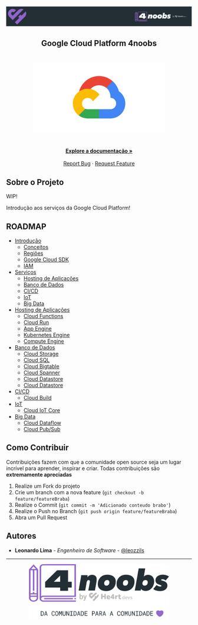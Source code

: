 <!-- Logo 4noobs -->

<p align="center">
  <a href="https://github.com/he4rt/4noobs" target="_blank">
    <img src=".github/header_4noobs.svg">
  </a>
</p>

<!-- Title -->

<p align="center">
  <h2 align="center">Google Cloud Platform 4noobs</h2>

  <h1 align="center"><img src=".github/gcp.png" alt="Imagem da linguagem" width="360"></h1>
  
  <p align="center">
    <br />
    <a href="#ROADMAP"><strong>Explore a documentação »</strong></a>
    <br />
    <br />
    <a href="link-para-abrir-issue">Report Bug</a>
    ·
    <a href="link-para-abrir-issue">Request Feature</a>
  </p>
</p>

 <!-- ABOUT THE PROJECT -->

## Sobre o Projeto

WIP!

Introdução aos serviços da Google Cloud Platform!

<!-- ROADMAP OF PROJECT -->

## ROADMAP

- [Introdução](1-Introducao/1.1-Introducao.md)
  - [Conceitos](1-Introducao/1.2-Conceitos.md)
  - [Regiões](link-sub-conteudo)
  - [Google Cloud SDK](link-sub-conteudo)
  - [IAM](link-quarta-parte)
- [Serviços](link-segunda-parte)
  - [Hosting de Aplicações](link-sub-conteudo)
  - [Banco de Dados](link-sub-conteudo)
  - [CI/CD](link-sub-conteudo)
  - [IoT](link-sub-conteudo)
  - [Big Data](link-quinta-parte)
- [Hosting de Aplicações](link-terceira-parte)
  - [Cloud Functions](link-sub-conteudo)
  - [Cloud Run](link-sub-conteudo)
  - [App Engine](link-sub-conteudo)
  - [Kubernetes Engine](link-sub-conteudo)
  - [Compute Engine](link-sub-conteudo)
- [Banco de Dados](link-quarta-parte)
  - [Cloud Storage](link-sub-conteudo)
  - [Cloud SQL](link-sub-conteudo)
  - [Cloud Bigtable](link-sub-conteudo)
  - [Cloud Spanner](link-sub-conteudo)
  - [Cloud Datastore](link-sub-conteudo)
  - [Cloud Datastore](link-sub-conteudo)
- [CI/CD](link-quarta-parte)
  - [Cloud Build](link-sub-conteudo)
- [IoT](link-quinta-parte)
  - [Cloud IoT Core](link-sub-conteudo)
- [Big Data](link-quinta-parte)
  - [Cloud Dataflow](link-quinta-parte)
  - [Cloud Pub/Sub](link-quinta-parte)
  
<!-- CONTRIBUTING -->

## Como Contribuir

Contribuições fazem com que a comunidade open source seja um lugar incrível para aprender, inspirar e criar. Todas contribuições
são **extremamente apreciadas**

1. Realize um Fork do projeto
2. Crie um branch com a nova feature (`git checkout -b feature/featureBraba`)
3. Realize o Commit (`git commit -m 'Adicionado conteudo brabo'`)
4. Realize o Push no Branch (`git push origin feature/featureBraba`)
5. Abra um Pull Request

## Autores

- **Leonardo Lima** - _Engenheiro de Software_ - [@leozzils](https://twitter.com/Leozzils)

---

<p align="center">
  <a href="https://github.com/he4rt/4noobs" target="_blank">
    <img src=".github/footer_4noobs.svg" width="380">
  </a>
</p>